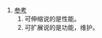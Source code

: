 1. [参考](https://blog.csdn.net/chancein007/article/details/53983755)     
    1. 可伸缩说的是性能。     
    2. 可扩展说的是功能，维护。    
